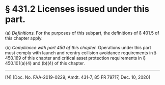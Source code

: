 # § 431.2   Licenses issued under this part.

(a) *Definitions.* For the purposes of this subpart, the definitions of § 401.5 of this chapter apply.


(b) *Compliance with part 450 of this chapter.* Operations under this part must comply with launch and reentry collision avoidance requirements in § 450.169 of this chapter and critical asset protection requirements in § 450.101(a)(4) and (b)(4) of this chapter.



---

[N] [Doc. No. FAA-2019-0229, Amdt. 431-7, 85 FR 79717, Dec. 10, 2020]




